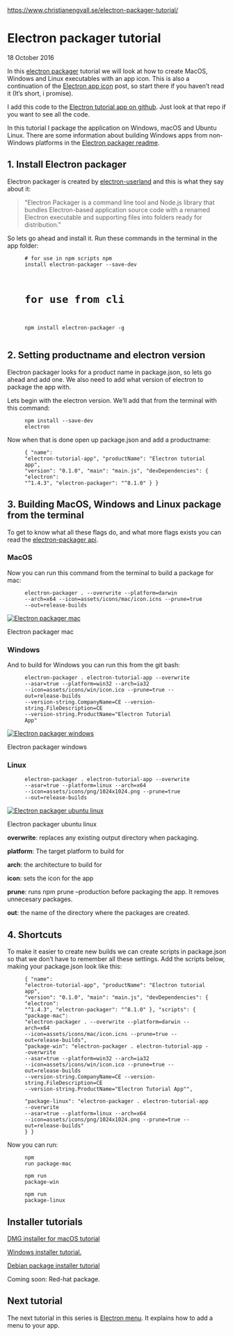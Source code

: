 <a href="https://www.christianengvall.se/electron-packager-tutorial/">https://www.christianengvall.se/electron-packager-tutorial/</a><div id="articleHeader"><h1> Electron packager tutorial </h1></div> <time> 18 October 2016 </time> </header>    <p>In this <a href="https://github.com/electron-userland/electron-packager" target="_blank">electron packager</a> tutorial we will look at how to create MacOS, Windows and Linux executables with an app icon. This is also a continuation of the <a href="/electron-app-icons/" target="_blank">Electron app icon</a> post, so start there if you haven’t read it (It’s short, i promise).</p> <p>I add this code to the <a href="https://github.com/crilleengvall/electron-tutorial-app" target="_blank">Electron tutorial app on github</a>. Just look at that repo if you want to see all the code.</p> <p>In this tutorial I package the application on Windows, macOS and Ubuntu Linux. There are some information about building Windows apps from non-Windows platforms in the <a href="https://github.com/electron-userland/electron-packager#building-windows-apps-from-non-windows-platforms" title="Electron packager readme" target="_blank">Electron packager readme</a>.</p> <h2 id="1-install-electron-packager">1. Install Electron packager</h2> <p>Electron packager is created by <a href="https://github.com/electron-userland" target="_blank">electron-userland</a> and this is what they say about it:</p> <blockquote>"Electron Packager is a command line tool and Node.js library that bundles Electron-based application source code with a renamed Electron executable and supporting files into folders ready for distribution."</blockquote> <p>So lets go ahead and install it. Run these commands in the terminal in the app folder:</p> <figure><pre><code># for use in npm scripts
npm install electron-packager --save-dev

# for use from cli
npm install electron-packager -g</code></pre></figure> <h2 id="2-setting-productname-and-electron-version">2. Setting productname and electron version</h2> <p>Electron packager looks for a product name in package.json, so lets go ahead and add one. We also need to add what version of electron to package the app with.</p> <p>Lets begin with the electron version. We’ll add that from the terminal with this command:</p> <figure><pre><code>npm install --save-dev electron</code></pre></figure> <p>Now when that is done open up package.json and add a productname:</p> <figure><pre><code>{
 "name": "electron-tutorial-app",
 "productName": "Electron tutorial app",
 "version": "0.1.0",
 "main": "main.js",
 "devDependencies": {
 "electron": "^1.4.3",
 "electron-packager": "^8.1.0"
 }
}</code></pre></figure> <h2 id="3-building-macos-windows-and-linux-package-from-the-terminal">3. Building MacOS, Windows and Linux package from the terminal</h2> <p>To get to know what all these flags do, and what more flags exists you can read the <a href="https://github.com/electron-userland/electron-packager/blob/master/docs/api.md" target="_blank">electron-packager api</a>.</p> <h3 id="macos">MacOS</h3> <p>Now you can run this command from the terminal to build a package for mac:</p> <figure><pre><code>electron-packager . --overwrite --platform=darwin --arch=x64 --icon=assets/icons/mac/icon.icns --prune=true --out=release-builds</code></pre></figure> <div> <a href="/wp-content/uploads/2016/10/Electron-packager-mac.png" target="_blank" class="readableLinkWithLargeImage"> <div class="readableLargeImageContainer"><img src="/wp-content/uploads/2016/10/Electron-packager-mac-1024x676.png"   alt="Electron packager mac" /></div>  </a> <p>Electron packager mac</p> </div> <h3 id="windows">Windows</h3> <p>And to build for Windows you can run this from the git bash:</p> <figure><pre><code>electron-packager . electron-tutorial-app --overwrite --asar=true --platform=win32 --arch=ia32 --icon=assets/icons/win/icon.ico --prune=true --out=release-builds --version-string.CompanyName=CE --version-string.FileDescription=CE --version-string.ProductName="Electron Tutorial App"</code></pre></figure> <div> <a href="/wp-content/uploads/2016/10/Electron-packager-windows.png" target="_blank" class="readableLinkWithLargeImage"> <div class="readableLargeImageContainer"><img src="/wp-content/uploads/2016/10/Electron-packager-windows-1024x593.png"   alt="Electron packager windows" /></div>  </a> <p>Electron packager windows</p> </div> <h3 id="linux">Linux</h3> <figure><pre><code>electron-packager . electron-tutorial-app --overwrite --asar=true --platform=linux --arch=x64 --icon=assets/icons/png/1024x1024.png --prune=true --out=release-builds</code></pre></figure> <div> <a href="/wp-content/uploads/2016/10/Electron-packager-ubuntu-linux.png" target="_blank" class="readableLinkWithLargeImage"> <div class="readableLargeImageContainer"><img src="/wp-content/uploads/2016/10/Electron-packager-ubuntu-linux-1024x698.png"   alt="Electron packager ubuntu linux" /></div>  </a> <p>Electron packager ubuntu linux</p> </div> <p><strong>overwrite</strong>: replaces any existing output directory when packaging.</p> <p><strong>platform</strong>: The target platform to build for</p> <p><strong>arch</strong>: the architecture to build for</p> <p><strong>icon</strong>: sets the icon for the app</p> <p><strong>prune</strong>: runs npm prune –production before packaging the app. It removes unnecesary packages.</p> <p><strong>out</strong>: the name of the directory where the packages are created.</p> <h2 id="4-shortcuts">4. Shortcuts</h2> <p>To make it easier to create new builds we can create scripts in package.json so that we don’t have to remember all these settings. Add the scripts below, making your package.json look like this:</p> <figure><pre><code>{
 "name": "electron-tutorial-app",
 "productName": "Electron tutorial app",
 "version": "0.1.0",
 "main": "main.js",
 "devDependencies": {
 "electron": "^1.4.3",
 "electron-packager": "^8.1.0"
 },
 "scripts": {
 "package-mac": "electron-packager . --overwrite --platform=darwin --arch=x64 --icon=assets/icons/mac/icon.icns --prune=true --out=release-builds",
"package-win": "electron-packager . electron-tutorial-app --overwrite --asar=true --platform=win32 --arch=ia32 --icon=assets/icons/win/icon.ico --prune=true --out=release-builds --version-string.CompanyName=CE --version-string.FileDescription=CE --version-string.ProductName=\"Electron Tutorial App\"",    
"package-linux": "electron-packager . electron-tutorial-app --overwrite --asar=true --platform=linux --arch=x64 --icon=assets/icons/png/1024x1024.png --prune=true --out=release-builds"
 }
}</code></pre></figure> <p>Now you can run:</p> <figure><pre><code>npm run package-mac</code></pre></figure> <figure><pre><code>npm run package-win</code></pre></figure> <figure><pre><code>npm run package-linux</code></pre></figure> <h2 id="installer-tutorials">Installer tutorials</h2> <p><a href="https://www.christianengvall.se/dmg-installer-electron-app/" title="GM Installer for electron app" target="_blank">DMG installer for macOS tutorial</a></p> <p><a href="https://www.christianengvall.se/electron-windows-installer/" title="Windows installer tutorial" target="_blank">Windows installer tutorial.</a></p> <p><a href="https://www.christianengvall.se/electron-installer-debian-package/" title="Debian package installer tutorial" target="_blank">Debian package installer tutorial</a></p> <p>Coming soon: Red-hat package.</p> <h2 id="next-tutorial">Next tutorial</h2> <p>The next tutorial in this series is <a href="/electron-menu/" target="_blank">Electron menu</a>. It explains how to add a menu to your app.</p>  